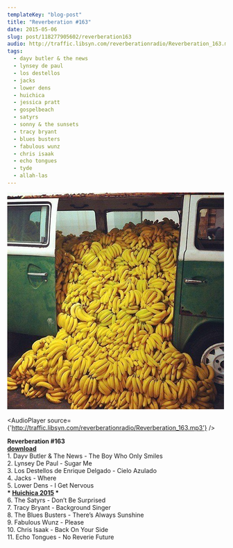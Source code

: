 ```yaml
---
templateKey: "blog-post"
title: "Reverberation #163"
date: 2015-05-06
slug: post/118277905602/reverberation163
audio: http://traffic.libsyn.com/reverberationradio/Reverberation_163.mp3
tags:
  - dayv butler & the news
  - lynsey de paul
  - los destellos
  - jacks
  - lower dens
  - huichica
  - jessica pratt
  - gospelbeach
  - satyrs
  - sonny & the sunsets
  - tracy bryant
  - blues busters
  - fabulous wunz
  - chris isaak
  - echo tongues
  - tyde
  - allah-las
---
```


![Reverberation #163](../images/189b6adde3ad8340804ebdcae17f698ac487f5185c4c3c38a8b98b54cca8108f.jpg)

<AudioPlayer source={'http://traffic.libsyn.com/reverberationradio/Reverberation_163.mp3'} />

<p><b>Reverberation #163<br /></b><a href="http://traffic.libsyn.com/reverberationradio/Reverberation_163.mp3"><b>download</b></a><br />1. Dayv Butler &amp; The News - The Boy Who Only Smiles<br />2. Lynsey De Paul - Sugar Me<br />3. Los Destellos de Enrique Delgado - Cielo Azulado<br />4. Jacks - Where<br />5. Lower Dens - I Get Nervous<br /><b>* <a href="http://folkyeah.com/huichica2015/">Huichica 2015</a> *<br /></b>6. The Satyrs - Don&rsquo;t Be Surprised<br />7. Tracy Bryant - Background Singer<br />8. The Blues Busters - There&rsquo;s Always Sunshine<br />9. Fabulous Wunz - Please<br />10. Chris Isaak - Back On Your Side<br />11. Echo Tongues - No Reverie Future</p>

